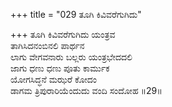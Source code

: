 +++
title = "029 ತೂಗಿ ಕಿವಿವರೆಗುಗಿದು"

+++
ತೂಗಿ ಕಿವಿವರೆಗುಗಿದು ಯಂತ್ರವ  
ತಾಗಿಸಿದನಂಬಿನಲಿ ಪಾರ್ಥನ  
ಲಾಗು ವೇಗವನಾರು ಬಲ್ಲರು ಯಂತ್ರಭೇದದಲಿ   
ಜಾಗು ಧಣು ಧಣು ಪೂತು ಕಾರ್ಮುಕ   
ಯೋಗಸಿದ್ಧನೆ ಮಝರೆ ಕೋದಂ  
ಡಾಗಮ ತ್ರಿಪುರಾರಿಯೆಂದುದು ವಂದಿ ಸಂದೋಹ     ॥29॥